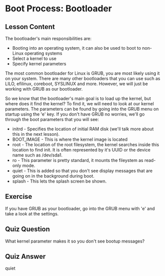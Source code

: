 # Boot Process: Bootloader

## Lesson Content

The bootloader's main responsibilities are:

<ul>
<li>Booting into an operating system, it can also be used to boot to non-Linux operating systems</li>
<li>Select a kernel to use</li>
<li>Specify kernel parameters</li>
</ul>

The most common bootloader for Linux is GRUB, you are most likely using it on your system. There are many other bootloaders that you can use such as LILO, efilinux, coreboot, SYSLINUX and more. However, we will just be working with GRUB as our bootloader. 

So we know that the bootloader's main goal is to load up the kernel, but where does it find the kernel? To find it, we will need to look at our kernel parameters. The parameters can be found by going into the GRUB menu on startup using the 'e' key. If you don't have GRUB no worries, we'll go through the boot parameters that you will see:

<ul>
<li>initrd - Specifies the location of initial RAM disk (we'll talk more about this in the next lesson).
<li>BOOT_IMAGE  - This is where the kernel image is located</li>
<li>root - The location of the root filesystem, the kernel searches inside this location to find init. It is often represented by it's UUID or the device name such as /dev/sda1.</li>
<li>ro - This parameter is pretty standard, it mounts the fileystem as read-only mode.</li>
<li>quiet - This is added so that you don't see display messages that are going on in the background during boot.</li>
<li>splash - This lets the splash screen be shown.</li>
</ul>

## Exercise

If you have GRUB as your bootloader, go into the GRUB menu with 'e' and take a look at the settings.

## Quiz Question

What kernel parameter makes it so you don't see bootup messages?

## Quiz Answer

quiet